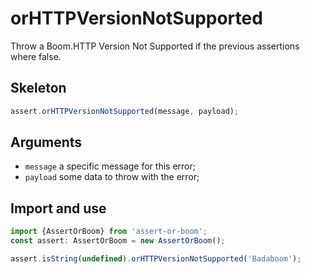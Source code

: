 # orHTTPVersionNotSupported

Throw a Boom.HTTP Version Not Supported if the previous assertions where false.

## Skeleton

```ts
assert.orHTTPVersionNotSupported(message, payload);
```

## Arguments

- `message` a specific message for this error;
- `payload` some data to throw with the error;

## Import and use

```ts
import {AssertOrBoom} from 'assert-or-boom';
const assert: AssertOrBoom = new AssertOrBoom();

assert.isString(undefined).orHTTPVersionNotSupported('Badaboom');
```
